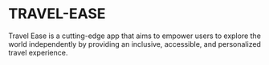 # TRAVEL-EASE
Travel Ease is a cutting-edge app that aims to empower users to explore the world independently by providing an inclusive, accessible, and personalized travel experience. 
